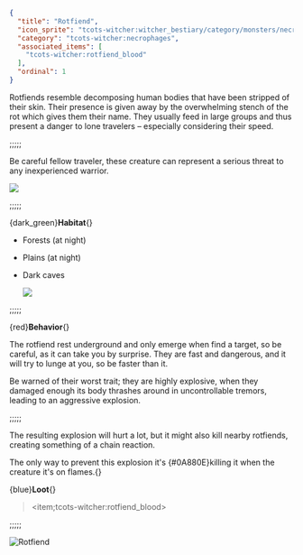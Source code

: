 ```json
{
  "title": "Rotfiend",
  "icon_sprite": "tcots-witcher:witcher_bestiary/category/monsters/necrophages/rotfiend",
  "category": "tcots-witcher:necrophages",
  "associated_items": [
    "tcots-witcher:rotfiend_blood"
  ],
  "ordinal": 1
}
```

Rotfiends resemble decomposing human bodies that have been stripped of their skin. 
Their presence is given away by the overwhelming stench of the rot which gives them their name.
They usually feed in large groups and thus present a danger to lone travelers – especially considering their speed.

;;;;;

Be careful fellow traveler, these creature can represent a serious threat to any inexperienced warrior.   

![](tcots-witcher:textures/gui/sprites/witcher_bestiary/entries/rotfiend/rotfiend_main.png,fit)

;;;;;

{dark_green}**Habitat**{}
- Forests (at night)
- Plains (at night)
- Dark caves

  ![](tcots-witcher:textures/gui/sprites/witcher_bestiary/entries/rotfiend/rotfiend_exploding.png,fit)

;;;;;

{red}**Behavior**{}

The rotfiend rest underground and only emerge when find a target, so be careful, as it can take you by surprise.
They are fast and dangerous, and it will try to lunge at you, so be faster than it.


Be warned of their worst trait; they are highly explosive, 
when they damaged enough its body thrashes around in uncontrollable tremors, leading to an aggressive explosion.

;;;;;

The resulting explosion will hurt a lot, but it might also kill nearby rotfiends, creating something of a chain reaction.

The only way to prevent this explosion it's {#0A880E}killing it when the creature it's on flames.{}


{blue}**Loot**{}
> <item;tcots-witcher:rotfiend_blood> 

;;;;;




![Rotfiend](tcots-witcher:textures/gui/sprites/witcher_bestiary/entries/rotfiend/rotfiend_full.png,fit)
